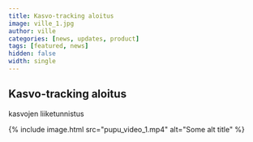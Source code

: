```yaml
---
title: Kasvo-tracking aloitus
image: ville_1.jpg
author: ville
categories: [news, updates, product]
tags: [featured, news]
hidden: false
width: single
---
```


## Kasvo-tracking aloitus



kasvojen liiketunnistus


{% include image.html
  src="pupu_video_1.mp4"
  alt="Some alt title"
%}
